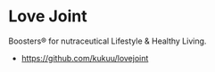 # Love Joint

Boosters® for nutraceutical Lifestyle &amp; Healthy Living.  

- https://github.com/kukuu/lovejoint  
